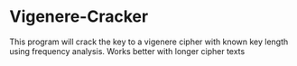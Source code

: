 # Vigenere-Cracker
This program will crack the key to a vigenere cipher with known key length using frequency analysis.
Works better with longer cipher texts

